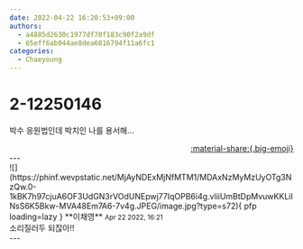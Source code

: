 ```yaml
---
date: 2022-04-22 16:20:53+09:00
authors:
  - a4885d2630c1977df70f183c90f2a9df
  - 65eff6ab044ae8dea6816794f11a6fc1
categories:
  - Chaeyoung
---
```


# 2-12250146

<div class="post-container" markdown="1">
<div class="content-container md-sidebar__scrollwrap" markdown="1">

박수 응원법인데 박치인 나를 용서해...

</div>
</div>

<div style="text-align: right;" markdown="1">
<a href="https://weverse.io/fromis9/fanpost/2-12250146" style="text-align: right;">:material-share:{.big-emoji}</a>
</div>
---

<div class="comments-container md-sidebar__scrollwrap" markdown="1">
<div class="comment" markdown="1">
<div class='id-container' markdown="1">
![](https://phinf.wevpstatic.net/MjAyNDExMjNfMTM1/MDAxNzMyMzUyOTg3NzQw.0-1kBK7h97cjuA6OF3UdGN3rVOdUNEpwj77IqOPB6i4g.vliiUmBtDpMvuwKKLiINsS6K5Bkw-MVA48Em7A6-7v4g.JPEG/image.jpg?type=s72){ pfp loading=lazy }
**<span class="artist">이채영</span>** <small>Apr 22 2022, 16:21</small><br>
</div>
<div class='comment-body' markdown="1">
소리질러두 되잖아!!
</div>
</div>
</div>
---
